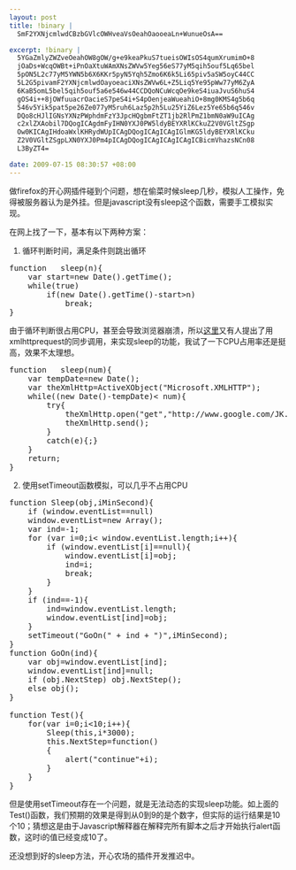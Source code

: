 ```yaml
--- 
layout: post
title: !binary |
  SmF2YXNjcmlwdCBzbGVlcOWHveaVsOeahOaooeaLn+WunueOsA==

excerpt: !binary |
  5YGaZmlyZWZveOeahOW8gOW/g+e9keaPkuS7tueisOWIsOS4qumXrumimO+8
  jOaDs+WcqOWBt+iPnOaXtuWAmXNsZWVw5Yeg56eS77yM5qih5ouf5Lq65bel
  5pON5L2c77yM5YWN5b6X6KKr5pyN5Yqh5Zmo6K6k5Li65piv5aSW5oyC44CC
  5L2G5pivamF2YXNjcmlwdOayoeaciXNsZWVw6L+Z5Liq5Ye95pWw77yM6ZyA
  6KaB5omL5bel5qih5ouf5a6e546w44CCDQoNCuWcqOe9keS4iuaJvuS6huS4
  gOS4i++8jOWfuuacrOacieS7peS4i+S4pOenjeaWueahiO+8mg0KMS4g5b6q
  546v5Yik5pat5pe26Ze077yM5ruh6Laz5p2h5Lu25YiZ6Lez5Ye65b6q546v
  DQo8cHJlIGNsYXNzPWphdmFzY3JpcHQgbmFtZT1jb2RlPmZ1bmN0aW9uICAg
  c2xlZXAobil7DQogICAgdmFyIHN0YXJ0PW5ldyBEYXRlKCkuZ2V0VGltZSgp
  Ow0KICAgIHdoaWxlKHRydWUpICAgDQogICAgICAgIGlmKG5ldyBEYXRlKCku
  Z2V0VGltZSgpLXN0YXJ0Pm4pICAgDQogICAgICAgICAgICBicmVhazsNCn08
  L3ByZT4=

date: 2009-07-15 08:30:57 +08:00
---
```

做firefox的开心网插件碰到个问题，想在偷菜时候sleep几秒，模拟人工操作，免得被服务器认为是外挂。但是javascript没有sleep这个函数，需要手工模拟实现。

在网上找了一下，基本有以下两种方案：
1. 循环判断时间，满足条件则跳出循环
<pre class="javascript" name=code>function   sleep(n){
    var start=new Date().getTime();
    while(true)
        if(new Date().getTime()-start>n)
            break;
}</pre>
由于循环判断很占用CPU，甚至会导致浏览器崩溃，所以<a href="http://topic.csdn.net/t/20060303/22/4591744.html">这里</a>又有人提出了用xmlhttprequest的同步调用，来实现sleep的功能，我试了一下CPU占用率还是挺高，效果不太理想。
<!--more-->
<pre class="javascript" name=code>function   sleep(num){
    var tempDate=new Date();
    var theXmlHttp=ActiveXObject("Microsoft.XMLHTTP");
    while((new Date()-tempDate)< num){
        try{
            theXmlHttp.open("get","http://www.google.com/JK.asp?JK="+Math.random(),false);
            theXmlHttp.send();
        }
        catch(e){;}
    }
    return;
}</pre>  

2. 使用setTimeout函数模拟，可以几乎不占用CPU
<pre class="javascript" name=code>function Sleep(obj,iMinSecond){
    if (window.eventList==null)
    window.eventList=new Array();
    var ind=-1;
    for (var i=0;i< window.eventList.length;i++){
        if (window.eventList[i]==null){
            window.eventList[i]=obj;
            ind=i;
            break;
        }
    }
    if (ind==-1){
        ind=window.eventList.length;
        window.eventList[ind]=obj;
    }
    setTimeout("GoOn(" + ind + ")",iMinSecond);
}
function GoOn(ind){
    var obj=window.eventList[ind];
    window.eventList[ind]=null;
    if (obj.NextStep) obj.NextStep();
    else obj();
}

function Test(){
    for(var i=0;i<10;i++){
        Sleep(this,i*3000);
        this.NextStep=function()
        {
            alert("continue"+i);
        }
    }
}</pre>  
但是使用setTimeout存在一个问题，就是无法动态的实现sleep功能。如上面的Test()函数，我们预期的效果是得到从0到9的是个数字，但实际的运行结果是10个10；猜想这是由于Javascript解释器在解释完所有脚本之后才开始执行alert函数，这时i的值已经变成10了。

还没想到好的sleep方法，开心农场的插件开发推迟中。
